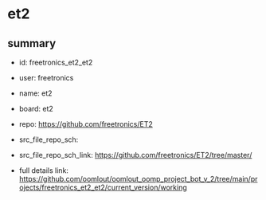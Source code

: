 # et2
 
## summary 
* id: freetronics_et2_et2
* user: freetronics
* name: et2
* board: et2
* repo: https://github.com/freetronics/ET2



* src_file_repo_sch: 
* src_file_repo_sch_link: https://github.com/freetronics/ET2/tree/master/
* full details link: https://github.com/oomlout/oomlout_oomp_project_bot_v_2/tree/main/projects/freetronics_et2_et2/current_version/working  






